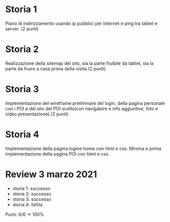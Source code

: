 # Storia 1
Piano di indirizzamento usando ip pubblici per Internet e ping tra tablet e server. (2 punti)

# Storia 2
Realizzazione della sitemap del sito, sia la parte fruibile da tablet, sia la parte da 
fruire a casa prima della visita.(2 punti)

# Storia 3
Implementazione del wireframe preliminare del login, della pagina personale con i POI e 
del sito del POI scelto(con navigatore e info aggiuntive, foto e video presentazione).(2 punti)

# Storia 4
Implementazione della pagina logine home con html e css. Minima e prima implementazione della
pagina POI con html e css.

# Review 3 marzo 2021
- storia 1: successo
- storia 2: successo 
- storia 3: successo
- storia 4: fallita

Punti:   6/6 ->  100%


